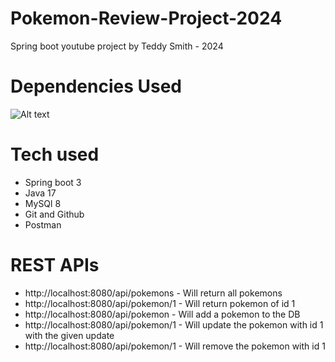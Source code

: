 # Pokemon-Review-Project-2024
Spring boot youtube project by Teddy Smith - 2024

# Dependencies Used
![Alt text](<Screenshot 2024-01-26 at 8.05.43 PM.png>)

# Tech used
- Spring boot 3
- Java 17
- MySQl 8
- Git and Github
- Postman

# REST APIs
- http://localhost:8080/api/pokemons - Will return all pokemons
- http://localhost:8080/api/pokemon/1 - Will return pokemon of id 1
- http://localhost:8080/api/pokemon - Will add a pokemon to the DB
- http://localhost:8080/api/pokemon/1 - Will update the pokemon with id 1 with the given update
- http://localhost:8080/api/pokemon/1 - Will remove the pokemon with id 1